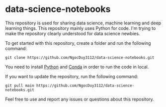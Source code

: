 # data-science-notebooks
This repository is used for sharing data science, machine learning and deep learning things. This repository mainly uses Python for code. I'm trying to make the repository clearly understood for data science newbies.

To get started with this repository, create a folder and run the following command:

`git clone https://github.com/NgocDuy3112/data-science-notebooks.git`

You need to install [Python](https://www.python.org/) and [Conda](https://conda.io/projects/conda/en/latest/user-guide/install/index.html) in order to run the code in local. 

If you want to update the repository, run the following command:

`git pull main https://github.com/NgocDuy3112/data-science-notebooks.git`

Feel free to use and report any issues or questions about this repository.